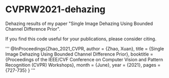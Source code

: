 # CVPRW2021-dehazing

Dehazing results of my paper "Single Image Dehazing Using Bounded Channel Difference Prior".

If you find this code useful for your publications, please consider citing.

'''
@InProceedings{Zhao_2021_CVPR,
    author    = {Zhao, Xuan},
    title     = {Single Image Dehazing Using Bounded Channel Difference Prior},
    booktitle = {Proceedings of the IEEE/CVF Conference on Computer Vision and Pattern Recognition (CVPR) Workshops},
    month     = {June},
    year      = {2021},
    pages     = {727-735}
}
'''
